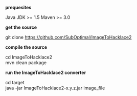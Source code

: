 **prequesites**

Java JDK >= 1.5
Maven >= 3.0

**get the source**

git clone https://github.com/SubOptimal/ImageToHacklace2

**compile the source**

cd ImageToHacklace2<br>
mvn clean package

**run the ImageToHacklace2 converter**

cd target<br>
java -jar ImageToHacklace2-x.y.z.jar image_file
